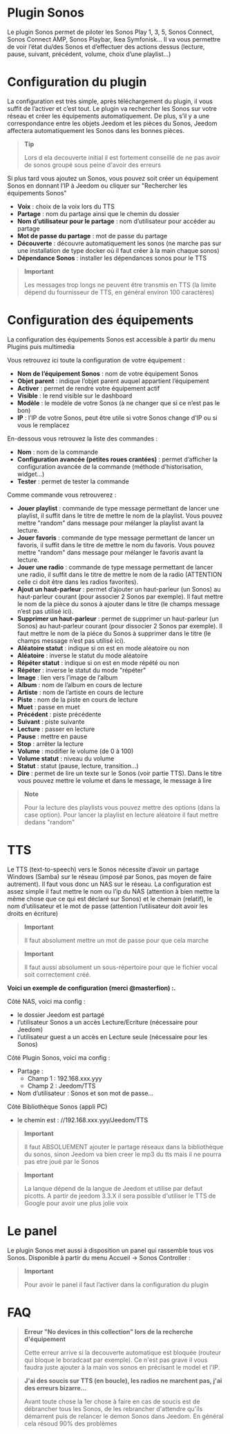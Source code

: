 # Plugin Sonos

Le plugin Sonos permet de piloter les Sonos Play 1, 3, 5, Sonos Connect, Sonos Connect AMP, Sonos Playbar, Ikea Symfonisk... Il va vous permettre de voir l’état du/des Sonos et d’effectuer des actions dessus (lecture, pause, suivant, précédent, volume, choix d’une playlist…​)

# Configuration du plugin

La configuration est très simple, après téléchargement du plugin, il vous suffit de l’activer et c’est tout. Le plugin va rechercher les Sonos sur votre réseau et créer les équipements automatiquement. De plus, s’il y a une correspondance entre les objets Jeedom et les pièces du Sonos, Jeedom affectera automatiquement les Sonos dans les bonnes pièces.

> **Tip**
>
> Lors d ela decouverte initial il est fortement conseillé de ne pas avoir de sonos groupé sous peine d'avoir des erreurs

Si plus tard vous ajoutez un Sonos, vous pouvez soit créer un équipement Sonos en donnant l’IP à Jeedom ou cliquer sur "Rechercher les équipements Sonos"

-   **Voix** : choix de la voix lors du TTS
-   **Partage** : nom du partage ainsi que le chemin du dossier
-   **Nom d’utilisateur pour le partage** : nom d’utilisateur pour accéder au partage
-   **Mot de passe du partage** : mot de passe du partage
-   **Découverte** : découvre automatiquement les sonos (ne marche pas sur une installation de type docker où il faut créer à la main chaque sonos)
-   **Dépendance Sonos** : installer les dépendances sonos pour le TTS

> **Important**
>
> Les messages trop longs ne peuvent être transmis en TTS (la limite
> dépend du fournisseur de TTS, en général environ 100 caractères)

# Configuration des équipements

La configuration des équipements Sonos est accessible à partir du menu Plugins puis multimedia

Vous retrouvez ici toute la configuration de votre équipement :

-   **Nom de l’équipement Sonos** : nom de votre équipement Sonos
-   **Objet parent** : indique l’objet parent auquel appartient l’équipement
-   **Activer** : permet de rendre votre équipement actif
-   **Visible** : le rend visible sur le dashboard
-   **Modèle** : le modèle de votre Sonos (à ne changer que si ce n’est pas le bon)
-   **IP** : l’IP de votre Sonos, peut être utile si votre Sonos change d’IP ou si vous le remplacez

En-dessous vous retrouvez la liste des commandes :

-   **Nom** : nom de la commande
-   **Configuration avancée (petites roues crantées)** : permet d’afficher la configuration avancée de la commande (méthode d’historisation, widget…​)
-   **Tester** : permet de tester la commande

Comme commande vous retrouverez :

-   **Jouer playlist** : commande de type message permettant de lancer une playlist, il suffit dans le titre de mettre le nom de la playlist. Vous pouvez mettre "random" dans message pour mélanger la playlist avant la lecture.
-   **Jouer favoris** :  commande de type message permettant de lancer un favoris, il suffit dans le titre de mettre le nom du favoris. Vous pouvez mettre "random" dans message pour mélanger le favoris avant la lecture.
-   **Jouer une radio** : commande de type message permettant de lancer une radio, il suffit dans le titre de mettre le nom de la radio (ATTENTION celle ci doit être dans les radios favorites).
-   **Ajout un haut-parleur** : permet d’ajouter un haut-parleur (un Sonos) au haut-parleur courant (pour associer 2 Sonos par exemple). Il faut mettre le nom de la pièce du sonos à ajouter dans le titre (le champs message n’est pas utilisé ici).
-   **Supprimer un haut-parleur** : permet de supprimer un haut-parleur (un Sonos) au haut-parleur courant (pour dissocier 2 Sonos par exemple). Il faut mettre le nom de la piéce du Sonos à supprimer dans le titre (le champs message n’est pas utilisé ici).
-   **Aléatoire statut** : indique si on est en mode aléatoire ou non
-   **Aléatoire** : inverse le statut du mode aléatoire
-   **Répéter statut** : indique si on est en mode répété ou non
-   **Répéter** : inverse le statut du mode "répéter"
-   **Image** : lien vers l’image de l’album
-   **Album** : nom de l’album en cours de lecture
-   **Artiste** : nom de l’artiste en cours de lecture
-   **Piste** : nom de la piste en cours de lecture
-   **Muet** : passe en muet
-   **Précédent** : piste précédente
-   **Suivant** : piste suivante
-   **Lecture** : passer en lecture
-   **Pause** : mettre en pause
-   **Stop** : arrêter la lecture
-   **Volume** : modifier le volume (de 0 à 100)
-   **Volume statut** : niveau du volume
-   **Statut** : statut (pause, lecture, transition…​)
-   **Dire** : permet de lire un texte sur le Sonos (voir partie TTS). Dans le titre vous pouvez mettre le volume et dans le message, le message à lire

> **Note**
>
> Pour la lecture des playlists vous pouvez mettre des options (dans la case option). Pour lancer la playlist en lecture aléatoire il faut mettre dedans "random"

# TTS

Le TTS (text-to-speech) vers le Sonos nécessite d’avoir un partage Windows (Samba) sur le réseau (imposé par Sonos, pas moyen de faire autrement). Il faut vous donc un NAS sur le réseau. La configuration est assez simple il faut mettre le nom ou l’ip du NAS (attention à bien mettre la même chose que ce qui est déclaré sur Sonos) et le chemain (relatif), le nom d’utilisateur et le mot de passe (attention l’utilisateur doit avoir les droits en écriture)

> **Important**
>
> Il faut absolument mettre un mot de passe pour que cela marche

> **Important**
>
> Il faut aussi absolument un sous-répertoire pour que le fichier vocal soit correctement créé.

**Voici un exemple de configuration (merci @masterfion) :.**

Côté NAS, voici ma config :

-   le dossier Jeedom est partagé
-   l’utilisateur Sonos a un accès Lecture/Ecriture (nécessaire pour Jeedom)
-   l’utilisateur guest a un accès en Lecture seule (nécessaire pour les Sonos)

Côté Plugin Sonos, voici ma config :

-   Partage :
    -   Champ 1 : 192.168.xxx.yyy
    -   Champ 2 : Jeedom/TTS
-   Nom d’utilisateur : Sonos et son mot de passe…​

Côté Bibliothèque Sonos (appli PC)
-   le chemin est : //192.168.xxx.yyy/Jeedom/TTS

> **Important**
>
> Il faut ABSOLUEMENT ajouter le partage réseaux dans la bibliothèque du sonos, sinon Jeedom va bien creer le mp3 du tts mais il ne pourra pas etre joué par le Sonos

> **Important**
>
> La lanque dépend de la langue de Jeedom et utilise par defaut picotts. A partir de jeedom 3.3.X il sera possible d'utiliser le TTS de Google pour avoir une plus jolie voix


# Le panel

Le plugin Sonos met aussi à disposition un panel qui rassemble tous vos Sonos. Disponible à partir du menu Accueil → Sonos Controller :

> **Important**
>
> Pour avoir le panel il faut l’activer dans la configuration du plugin

# FAQ

> **Erreur "No devices in this collection" lors de la recherche d'équipement**
>
> Cette erreur arrive si la decouverte automatique est bloquée (routeur qui bloque le boradcast par exemple). Ce n'est pas grave il vous faudra juste ajouter à la main vos sonos en précisant le model et l'IP.

> **J'ai des soucis sur TTS (en boucle), les radios ne marchent pas, j'ai des erreurs bizarre...**
>
> Avant toute chose la 1er chose à faire en cas de soucis est de débrancher tous les Sonos, de les rebrancher d'attendre qu'ils démarrent puis de relancer le demon Sonos dans Jeedom. En général cela résoud 90% des problèmes

